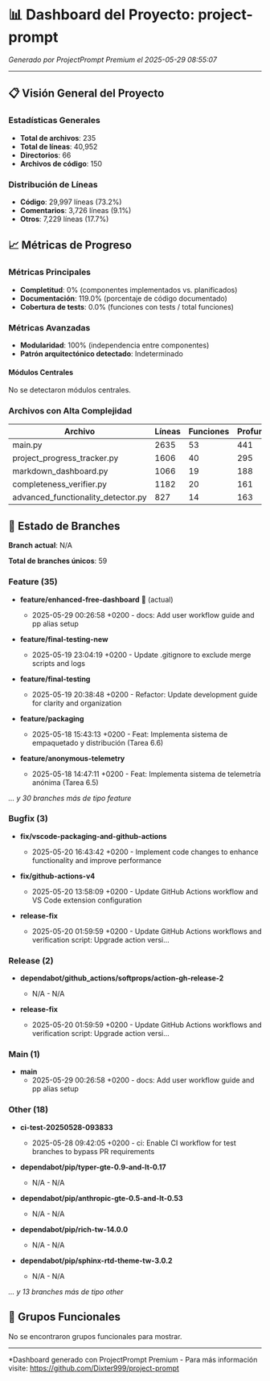 # 📊 Dashboard del Proyecto: project-prompt

*Generado por ProjectPrompt Premium el 2025-05-29 08:55:07*

---

## 📋 Visión General del Proyecto

### Estadísticas Generales
- **Total de archivos**: 235
- **Total de líneas**: 40,952
- **Directorios**: 66
- **Archivos de código**: 150

### Distribución de Líneas
- **Código**: 29,997 líneas (73.2%)
- **Comentarios**: 3,726 líneas (9.1%)
- **Otros**: 7,229 líneas (17.7%)


## 📈 Métricas de Progreso

### Métricas Principales
- **Completitud**: 0% (componentes implementados vs. planificados)
- **Documentación**: 119.0% (porcentaje de código documentado)
- **Cobertura de tests**: 0.0% (funciones con tests / total funciones)


### Métricas Avanzadas
- **Modularidad**: 100% (independencia entre componentes)
- **Patrón arquitectónico detectado**: Indeterminado

#### Módulos Centrales
No se detectaron módulos centrales.


### Archivos con Alta Complejidad
| Archivo | Líneas | Funciones | Profundidad |
|---------|--------|-----------|-------------|
| main.py | 2635 | 53 | 441 |
| project_progress_tracker.py | 1606 | 40 | 295 |
| markdown_dashboard.py | 1066 | 19 | 188 |
| completeness_verifier.py | 1182 | 20 | 161 |
| advanced_functionality_detector.py | 827 | 14 | 163 |



## 🌿 Estado de Branches

**Branch actual**: N/A

**Total de branches únicos**: 59

### Feature (35)

- **feature/enhanced-free-dashboard** 🌟 (actual)
  - 2025-05-29 00:26:58 +0200 - docs: Add user workflow guide and pp alias setup

- **feature/final-testing-new**
  - 2025-05-19 23:04:19 +0200 - Update .gitignore to exclude merge scripts and logs

- **feature/final-testing**
  - 2025-05-19 20:38:48 +0200 - Refactor: Update development guide for clarity and organization

- **feature/packaging**
  - 2025-05-18 15:43:13 +0200 - Feat: Implementa sistema de empaquetado y distribución (Tarea 6.6)

- **feature/anonymous-telemetry**
  - 2025-05-18 14:47:11 +0200 - Feat: Implementa sistema de telemetría anónima (Tarea 6.5)

*... y 30 branches más de tipo feature*

### Bugfix (3)

- **fix/vscode-packaging-and-github-actions**
  - 2025-05-20 16:43:42 +0200 - Implement code changes to enhance functionality and improve performance

- **fix/github-actions-v4**
  - 2025-05-20 13:58:09 +0200 - Update GitHub Actions workflow and VS Code extension configuration

- **release-fix**
  - 2025-05-20 01:59:59 +0200 - Update GitHub Actions workflows and verification script: Upgrade action versi...

### Release (2)

- **dependabot/github_actions/softprops/action-gh-release-2**
  - N/A - N/A

- **release-fix**
  - 2025-05-20 01:59:59 +0200 - Update GitHub Actions workflows and verification script: Upgrade action versi...

### Main (1)

- **main**
  - 2025-05-29 00:26:58 +0200 - docs: Add user workflow guide and pp alias setup

### Other (18)

- **ci-test-20250528-093833**
  - 2025-05-28 09:42:05 +0200 - ci: Enable CI workflow for test branches to bypass PR requirements

- **dependabot/pip/typer-gte-0.9-and-lt-0.17**
  - N/A - N/A

- **dependabot/pip/anthropic-gte-0.5-and-lt-0.53**
  - N/A - N/A

- **dependabot/pip/rich-tw-14.0.0**
  - N/A - N/A

- **dependabot/pip/sphinx-rtd-theme-tw-3.0.2**
  - N/A - N/A

*... y 13 branches más de tipo other*



## 🎯 Grupos Funcionales

No se encontraron grupos funcionales para mostrar.

---

*Dashboard generado con ProjectPrompt Premium - Para más información visite: https://github.com/Dixter999/project-prompt